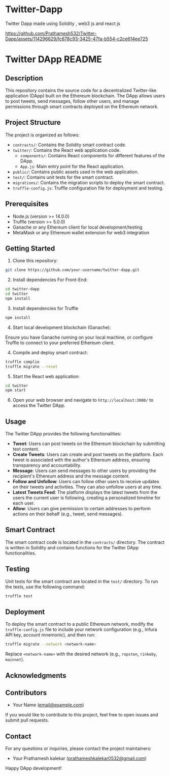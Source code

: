 # Twitter-Dapp
Twitter Dapp made using Solidity , web3 js and react js


https://github.com/Prathamesh532/Twitter-Dapp/assets/114296629/fc678c93-3425-47fa-b554-c2ce614ee725

# Twitter DApp README

## Description

This repository contains the source code for a decentralized Twitter-like application (DApp) built on the Ethereum blockchain. The DApp allows users to post tweets, send messages, follow other users, and manage permissions through smart contracts deployed on the Ethereum network.

## Project Structure

The project is organized as follows:

- `contracts/`: Contains the Solidity smart contract code.
- `twitter/`: Contains the React web application code.
  - `components/`: Contains React components for different features of the DApp.
  - `App.js`: Main entry point for the React application.
- `public/`: Contains public assets used in the web application.
- `test/`: Contains unit tests for the smart contract.
- `migrations/`: Contains the migration scripts to deploy the smart contract.
- `truffle-config.js`: Truffle configuration file for deployment and testing.

## Prerequisites

- Node.js (version >= 14.0.0)
- Truffle (version >= 5.0.0)
- Ganache or any Ethereum client for local development/testing
- MetaMask or any Ethereum wallet extension for web3 integration

## Getting Started

1. Clone this repository:

```bash
git clone https://github.com/your-username/twitter-dapp.git
```

2. Install dependencies For Front-End:

```bash
cd twitter-dapp
cd twitter
npm install
```
3. Install dependencies for Truffle
   
```bash
npm install
```

4. Start local development blockchain (Ganache):

Ensure you have Ganache running on your local machine, or configure Truffle to connect to your preferred Ethereum client.

4. Compile and deploy smart contract:

```bash
truffle complie
truffle migrate --reset
```

5. Start the React web application:

```bash
cd twitter
npm start
```

6. Open your web browser and navigate to `http://localhost:3000/` to access the Twitter DApp.

## Usage

The Twitter DApp provides the following functionalities:

- **Tweet**: Users can post tweets on the Ethereum blockchain by submitting text content.
- **Create Tweets**: Users can create and post tweets on the platform. Each tweet is associated with the author's Ethereum address, ensuring transparency and accountability.
- **Message**: Users can send messages to other users by providing the recipient's Ethereum address and the message content.
- **Follow and Unfollow**: Users can follow other users to receive updates on their tweets and activities. They can also unfollow users at any time.
- **Latest Tweets Feed**: The platform displays the latest tweets from the users the current user is following, creating a personalized timeline for each user.
- **Allow**: Users can give permission to certain addresses to perform actions on their behalf (e.g., tweet, send messages).

## Smart Contract

The smart contract code is located in the `contracts/` directory. The contract is written in Solidity and contains functions for the Twitter DApp functionalities.

## Testing

Unit tests for the smart contract are located in the `test/` directory. To run the tests, use the following command:

```bash
truffle test
```

## Deployment

To deploy the smart contract to a public Ethereum network, modify the `truffle-config.js` file to include your network configuration (e.g., Infura API key, account mnemonic), and then run:

```bash
truffle migrate --network <network-name>
```

Replace `<network-name>` with the desired network (e.g., `ropsten`, `rinkeby`, `mainnet`).


## Acknowledgments


## Contributors

- Your Name (email@example.com)

If you would like to contribute to this project, feel free to open issues and submit pull requests.

## Contact

For any questions or inquiries, please contact the project maintainers:

- Your Prathamesh kalekar (prathameshkalekar0532@gmail.com)

Happy DApp development!
